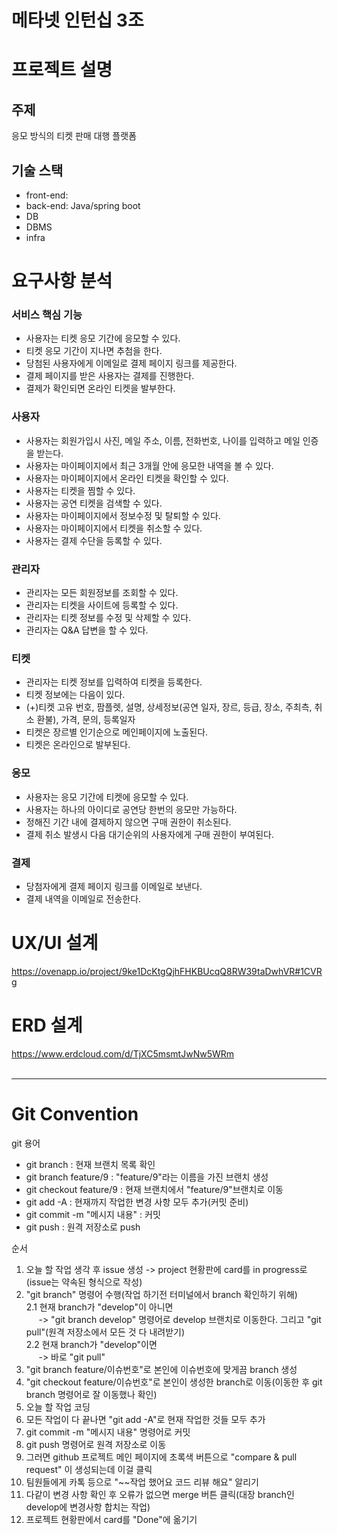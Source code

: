 # 메타넷 인턴십 3조

# 프로젝트 설명
## 주제
응모 방식의 티켓 판매 대행 플랫폼

## 기술 스택
- front-end:
- back-end: Java/spring boot
- DB
- DBMS
- infra

# 요구사항 분석
### 서비스 핵심 기능
  - 사용자는 티켓 응모 기간에 응모할 수 있다.
  - 티켓 응모 기간이 지나면 추첨을 한다.
  - 당첨된 사용자에게 이메일로 결제 페이지 링크를 제공한다.
  - 결제 페이지를 받은 사용자는 결제를 진행한다.
  - 결제가 확인되면 온라인 티켓을 발부한다.

### 사용자
  - 사용자는 회원가입시 사진, 메일 주소, 이름, 전화번호, 나이를 입력하고 메일 인증을 받는다.
  - 사용자는 마이페이지에서 최근 3개월 안에 응모한 내역을 볼 수 있다.
  - 사용자는 마이페이지에서 온라인 티켓을 확인할 수 있다.
  - 사용자는 티켓을 찜할 수 있다.
  - 사용자는 공연 티켓을 검색할 수 있다.
  - 사용자는 마이페이지에서 정보수정 및 탈퇴할 수 있다.
  - 사용자는 마이페이지에서 티켓을 취소할 수 있다.
  - 사용자는 결제 수단을 등록할 수 있다.

### 관리자
  - 관리자는 모든 회원정보를 조회할 수 있다.
  - 관리자는 티켓을 사이트에 등록할 수 있다.
  - 관리자는 티켓 정보를 수정 및 삭제할 수 있다.
  - 관리자는 Q&A 답변을 할 수 있다.

### 티켓
  - 관리자는 티켓 정보를 입력하여 티켓을 등록한다.
  - 티켓 정보에는 다음이 있다.
  - (+)티켓 고유 번호, 팜플렛, 설명, 상세정보(공연 일자, 장르, 등급, 장소, 주최측, 취소 환불), 가격, 문의, 등록일자
  - 티켓은 장르별 인기순으로 메인페이지에 노출된다.
  - 티켓은 온라인으로 발부된다.

### 응모
  - 사용자는 응모 기간에 티켓에 응모할 수 있다.
  - 사용자는 하나의 아이디로 공연당 한번의 응모만 가능하다.
  - 정해진 기간 내에 결제하지 않으면 구매 권한이 취소된다.
  - 결제 취소 발생시 다음 대기순위의 사용자에게 구매 권한이 부여된다.

### 결제
  - 당첨자에게 결제 페이지 링크를 이메일로 보낸다.
  - 결제 내역을 이메일로 전송한다.

# UX/UI 설계
https://ovenapp.io/project/9ke1DcKtgQjhFHKBUcqQ8RW39taDwhVR#1CVRg

# ERD 설계
https://www.erdcloud.com/d/TjXC5msmtJwNw5WRm
<br><br>
<hr>

# Git Convention
git 용어
- git branch : 현재 브랜치 목록 확인
- git branch feature/9 : "feature/9"라는 이름을 가진 브랜치 생성
- git checkout feature/9 : 현재 브랜치에서 "feature/9"브랜치로 이동
- git add -A : 현재까지 작업한 변경 사항 모두 추가(커밋 준비)
- git commit -m "메시지 내용" : 커밋
- git push : 원격 저장소로 push

순서
1. 오늘 할 작업 생각 후 issue 생성 -> project 현황판에 card를 in progress로(issue는 약속된 형식으로 작성)
2. "git branch" 명령어 수행(작업 하기전 터미널에서 branch 확인하기 위해)<br>
2.1 현재 branch가 "develop"이 아니면<br>
&nbsp;&nbsp;&nbsp;&nbsp;&nbsp;-> "git branch develop" 명령어로 develop 브랜치로 이동한다. 그리고 "git pull"(원격 저장소에서 모든 것 다 내려받기)<br>
2.2 현재 branch가 "develop"이면<br>
&nbsp;&nbsp;&nbsp;&nbsp;&nbsp;-> 바로 "git pull"
4. "git branch feature/이슈번호"로 본인에 이슈번호에 맞게끔 branch 생성 
5. "git checkout feature/이슈번호"로 본인이 생성한 branch로 이동(이동한 후 git branch 명령어로 잘 이동했나 확인)
6. 오늘 할 작업 코딩
7. 모든 작업이 다 끝나면 "git add -A"로 현재 작업한 것들 모두 추가
8. git commit -m "메시지 내용" 명령어로 커밋
9. git push 명령어로 원격 저장소로 이동
10. 그러면 github 프로젝트 메인 페이지에 초록색 버튼으로 "compare & pull request" 이 생성되는데 이걸 클릭
11. 팀원들에게 카톡 등으로 "~~작업 했어요 코드 리뷰 해요" 알리기
12. 다같이 변경 사항 확인 후 오류가 없으면 merge 버튼 클릭(대장 branch인 develop에 변경사항 합치는 작업)
13. 프로젝트 현황판에서 card를 "Done"에 옮기기
